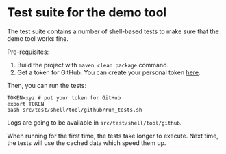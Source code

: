 # Test suite for the demo tool

The test suite contains a number of shell-based tests
to make sure that the demo tool works fine.

Pre-requisites:

1.  Build the project with `maven clean package` command.
1.  Get a token for GitHub.
    You can create your personal token [here](https://github.com/settings/tokens).

Then, you can run the tests:

```
TOKEN=xyz # put your token for GitHub
export TOKEN
bash src/test/shell/tool/github/run_tests.sh
```

Logs are going to be available in `src/test/shell/tool/github`.

When running for the first time, the tests take longer to execute.
Next time, the tests will use the cached data which speed them up.
